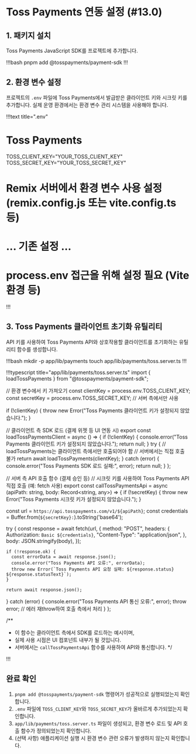 # Toss Payments 연동 설정 (#13.0)

## 1. 패키지 설치

Toss Payments JavaScript SDK를 프로젝트에 추가합니다.

!!!bash
pnpm add @tosspayments/payment-sdk
!!!

## 2. 환경 변수 설정

프로젝트의 `.env` 파일에 Toss Payments에서 발급받은 클라이언트 키와 시크릿 키를 추가합니다. 실제 운영 환경에서는 환경 변수 관리 시스템을 사용해야 합니다.

!!!text title=".env"
# Toss Payments
TOSS_CLIENT_KEY="YOUR_TOSS_CLIENT_KEY"
TOSS_SECRET_KEY="YOUR_TOSS_SECRET_KEY"

# Remix 서버에서 환경 변수 사용 설정 (remix.config.js 또는 vite.config.ts 등)
# ... 기존 설정 ...
# process.env 접근을 위해 설정 필요 (Vite 환경 등)
!!!

## 3. Toss Payments 클라이언트 초기화 유틸리티

API 키를 사용하여 Toss Payments API와 상호작용할 클라이언트를 초기화하는 유틸리티 함수를 생성합니다.

!!!bash
mkdir -p app/lib/payments
touch app/lib/payments/toss.server.ts
!!!

!!!typescript title="app/lib/payments/toss.server.ts"
import { loadTossPayments } from "@tosspayments/payment-sdk";

// 환경 변수에서 키 가져오기
const clientKey = process.env.TOSS_CLIENT_KEY;
const secretKey = process.env.TOSS_SECRET_KEY; // 서버 측에서만 사용

if (!clientKey) {
  throw new Error("Toss Payments 클라이언트 키가 설정되지 않았습니다.");
}

// 클라이언트 측 SDK 로드 (결제 위젯 등 UI 연동 시)
export const loadTossPaymentsClient = async () => {
  if (!clientKey) {
    console.error("Toss Payments 클라이언트 키가 설정되지 않았습니다.");
    return null;
  }
  try {
    // loadTossPayments는 클라이언트 측에서만 호출되어야 함
    // 서버에서는 직접 호출 불가
    return await loadTossPayments(clientKey);
  } catch (error) {
    console.error("Toss Payments SDK 로드 실패:", error);
    return null;
  }
};

// 서버 측 API 호출 함수 (결제 승인 등)
// 시크릿 키를 사용하여 Toss Payments API 직접 호출 (예: fetch 사용)
export const callTossPaymentsApi = async (apiPath: string, body: Record<string, any>) => {
  if (!secretKey) {
    throw new Error("Toss Payments 시크릿 키가 설정되지 않았습니다.");
  }

  const url = `https://api.tosspayments.com/v1/${apiPath}`;
  const credentials = Buffer.from(`${secretKey}:`).toString('base64');

  try {
    const response = await fetch(url, {
      method: "POST",
      headers: {
        Authorization: `Basic ${credentials}`,
        "Content-Type": "application/json",
      },
      body: JSON.stringify(body),
    });

    if (!response.ok) {
      const errorData = await response.json();
      console.error("Toss Payments API 오류:", errorData);
      throw new Error(`Toss Payments API 요청 실패: ${response.status} ${response.statusText}`);
    }

    return await response.json();
  } catch (error) {
    console.error("Toss Payments API 통신 오류:", error);
    throw error; // 에러 재throw하여 호출 측에서 처리
  }
};

/**
 * 이 함수는 클라이언트 측에서 SDK를 로드하는 예시이며,
 * 실제 사용 시점은 UI 컴포넌트 내부가 될 것입니다.
 * 서버에서는 `callTossPaymentsApi` 함수를 사용하여 API와 통신합니다.
 */

!!!

## 완료 확인

1.  `pnpm add @tosspayments/payment-sdk` 명령어가 성공적으로 실행되었는지 확인합니다.
2.  `.env` 파일에 `TOSS_CLIENT_KEY`와 `TOSS_SECRET_KEY`가 올바르게 추가되었는지 확인합니다.
3.  `app/lib/payments/toss.server.ts` 파일이 생성되고, 환경 변수 로드 및 API 호출 함수가 정의되었는지 확인합니다.
4.  (선택 사항) 애플리케이션 실행 시 환경 변수 관련 오류가 발생하지 않는지 확인합니다. 